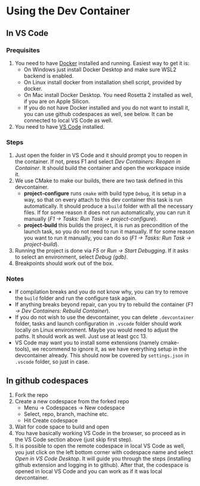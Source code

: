 # Using the Dev Container

## In VS Code

### Prequisites

1. You need to have [Docker](https://www.docker.com/get-started/) installed and running. Easiest way to get it is:
   - On Windows just install Docker Desktop and make sure WSL2 backend is enabled.
   - On Linux install docker from installation shell script, provided by docker.
   - On Mac install Docker Desktop. You need Rosetta 2 installed as well, if you are on Apple Silicon.
   - If you do not have Docker installed and you do not want to install it, you can use github codespaces as well, see below. It can be connected to local VS Code as well.
2. You need to have [VS Code](https://code.visualstudio.com/) installed.

### Steps

1. Just open the folder in VS Code and it should prompt you to reopen in the container. If not, press F1 and select *Dev Containers: Reopen in Container*. It should build the container and open the workspace inside it.
2. We use CMake to make our builds, there are two task defined in this devcontainer. 
   - **project-configure** runs `cmake` with build type `Debug`, it is setup in a way, so that on every attach to this dev container this task is run automatically. It should produce a `build` folder with all the necessary files. If for some reason it does not run automatically, you can run it manually (*F1 → Tasks: Run Task → project-configure*).
   - **project-build** this builds the project, it is run as precondition of the launch task, so you do not need to run it manually. If for some reason you want to run it manually, you can do so (*F1 → Tasks: Run Task → project-build*).
3. Running the project is done via *F5* or *Run → Start Debugging*. If it asks to select an environment, select *Debug (gdb)*. 
4. Breakpoints should work out of the box.

### Notes

- If compilation breaks and you do not know why, you can try to remove the `build` folder and run the configure task again.
- If anything breaks beyond repair, can you try to rebuild the container (*F1 → Dev Containers: Rebuild Container*).
- If you do not wish to use the devcontainer, you can delete `.devcontainer` folder, tasks and launch configuration in `.vscode` folder should work locally on Linux environment. Maybe you would need to adjust the paths. It should work as well. Just use at least gcc 13.
- VS Code may want you to install some extensions (namely cmake-tools), we recommend to ignore it, as we have everything setup in the devcontainer already. This should now be covered by `settings.json` in `.vscode` folder, so just in case.

## In github codespaces

1. Fork the repo
2. Create a new codespace from the forked repo
   - Menu → Codespaces → New codespace
   - Select, repo, branch, machine etc.
   - Hit Create codespace
3. Wait for code space to build and open
4. You have basically working VS Code in the browser, so proceed as in the VS Code section above (just skip first step).
5. It is possible to open the remote codespace in local VS Code as well, you just click on the left bottom corner with codespace name and select *Open in VS Code Desktop*. It will guide you through the steps (installing github extension and logging in to github). After that, the codespace is opened in local VS Code and you can work as if it was local devcontainer.